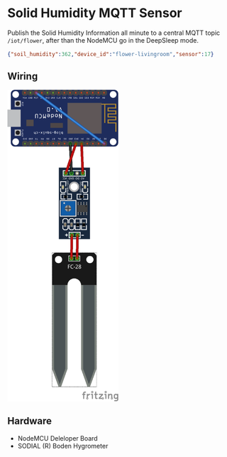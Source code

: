 # Solid Humidity MQTT Sensor

Publish the Solid Humidity Information all minute to a central MQTT topic `/iot/flower`, after than the NodeMCU go in the DeepSleep mode.

```json
{"soil_humidity":362,"device_id":"flower-livingroom","sensor":17}
```

## Wiring

<img src="doc/project_bb.png" alt="breadboard" width="250" />

## Hardware

 - NodeMCU Deleloper Board
 - SODIAL (R) Boden Hygrometer
